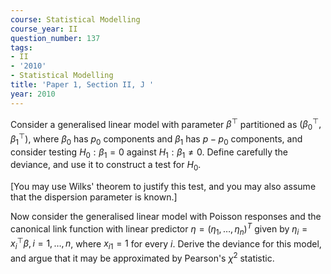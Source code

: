 ```yaml
---
course: Statistical Modelling
course_year: II
question_number: 137
tags:
- II
- '2010'
- Statistical Modelling
title: 'Paper 1, Section II, J '
year: 2010
---
```




Consider a generalised linear model with parameter $\beta^{\top}$ partitioned as $\left(\beta_{0}^{\top}, \beta_{1}^{\top}\right)$, where $\beta_{0}$ has $p_{0}$ components and $\beta_{1}$ has $p-p_{0}$ components, and consider testing $H_{0}: \beta_{1}=0$ against $H_{1}: \beta_{1} \neq 0$. Define carefully the deviance, and use it to construct a test for $H_{0}$.

[You may use Wilks' theorem to justify this test, and you may also assume that the dispersion parameter is known.]

Now consider the generalised linear model with Poisson responses and the canonical link function with linear predictor $\eta=\left(\eta_{1}, \ldots, \eta_{n}\right)^{T}$ given by $\eta_{i}=x_{i}^{\top} \beta, i=1, \ldots, n$, where $x_{i 1}=1$ for every $i$. Derive the deviance for this model, and argue that it may be approximated by Pearson's $\chi^{2}$ statistic.